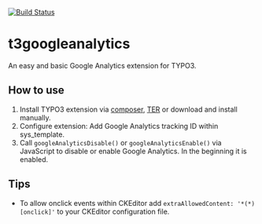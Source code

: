 [![Build Status](https://travis-ci.org/visuellverstehen/t3googleanalytics.svg)](https://travis-ci.org/visuellverstehen/t3googleanalytics)

# t3googleanalytics
An easy and basic Google Analytics extension for TYPO3.

## How to use
1. Install TYPO3 extension via [composer](https://packagist.org/packages/visuellverstehen/t3googleanalytics), [TER](https://extensions.typo3.org/extension/t3googleanalytics/) or download and install manually.
2. Configure extension: Add Google Analytics tracking ID within sys_template.
3. Call `googleAnalyticsDisable()` or `googleAnalyticsEnable()` via JavaScript to disable or enable Google Analytics. In the beginning it is enabled.

## Tips
- To allow onclick events within CKEditor add `extraAllowedContent: '*(*)[onclick]'` to your CKEditor configuration file.
